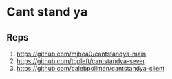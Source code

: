 # Cant stand ya

## Reps

1. https://github.com/mjhea0/cantstandya-main
1. https://github.com/topleft/cantstandya-sever
1. https://github.com/calebpollman/cantstandya-client
